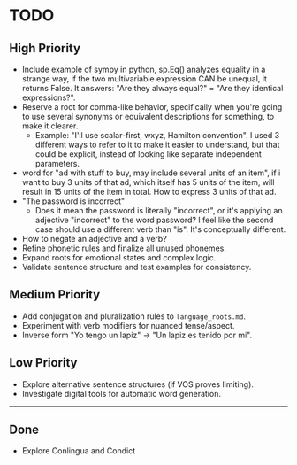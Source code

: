 # TODO

## High Priority
- Include example of sympy in python, sp.Eq() analyzes equality in a strange way, if the two multivariable expression CAN be unequal, it returns False. It answers: "Are they always equal?" = "Are they identical expressions?".
- Reserve a root for comma-like behavior, specifically when you're going to use several synonyms or equivalent descriptions for something, to make it clearer.
    - Example: "I'll use scalar-first, wxyz, Hamilton convention". I used 3 different ways to refer to it to make it easier to understand, but that could be explicit, instead of looking like separate independent parameters.
- word for "ad with stuff to buy, may include several units of an item", if i want to buy 3 units of that ad, which itself has 5 units of the item, will result in 15 units of the item in total. How to express 3 units of that ad.
- "The password is incorrect"
    - Does it mean the password is literally "incorrect", or it's applying an adjective "incorrect" to the word password? I feel like the second case should use a different verb than "is". It's conceptually different.
- How to negate an adjective and a verb?
- Refine phonetic rules and finalize all unused phonemes.
- Expand roots for emotional states and complex logic.
- Validate sentence structure and test examples for consistency.

## Medium Priority
- Add conjugation and pluralization rules to `language_roots.md`.
- Experiment with verb modifiers for nuanced tense/aspect.
- Inverse form "Yo tengo un lapiz" -> "Un lapiz es tenido por mi".

## Low Priority
- Explore alternative sentence structures (if VOS proves limiting).
- Investigate digital tools for automatic word generation.

---
## Done
- Explore Conlingua and Condict